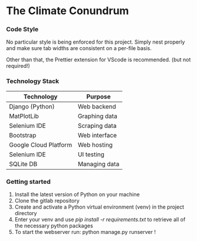 # The Climate Conundrum 

### Code Style

No particular style is being enforced for this project. Simply nest properly and make sure tab widths are consistent on a per-file basis. 

Other than that, the Prettier extension for VScode is recommended. (but not required!)

### Technology Stack

| Technology | Purpose |
| ------ | ------ |
| Django (Python) | Web backend |
| MatPlotLib | Graphing data |
| Selenium IDE | Scraping data |
| Bootstrap | Web interface |
| Google Cloud Platform | Web hosting |
| Selenium IDE | UI testing |
| SQLite DB | Managing data |


### Getting started

1. Install the latest version of Python on your machine 
1. Clone the gitlab repository 
1. Create and activate a Python virtual environment (venv) in the project directory
1. Enter your venv and use _pip install -r requirements.txt_ to retrieve all of the necessary python packages
1. To start the webserver run: python manage.py runserver !
